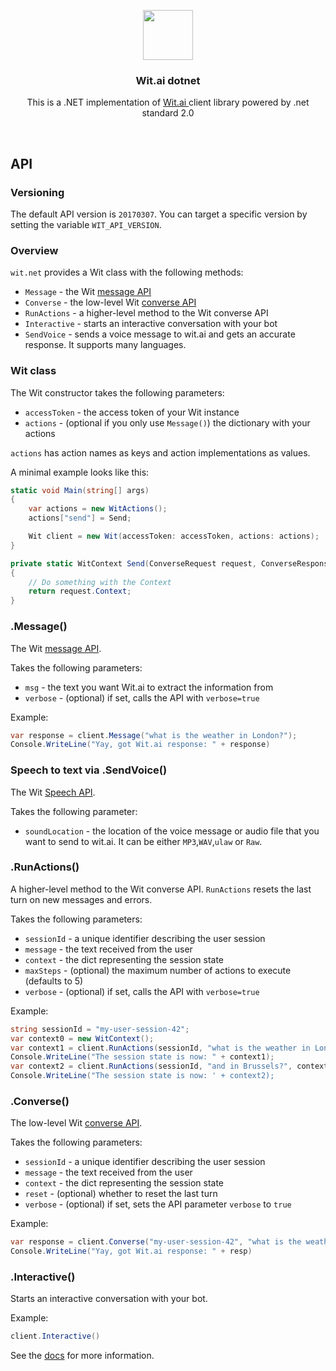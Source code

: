 <p align="center">
  <a href="https://www.microsoft.com/en-us/store/p/denna/9n9c2hwnzcft">
    <img src="https://avatars0.githubusercontent.com/u/4723433?s=80" width=80 height=80>
  </a>

  <h3 align="center">Wit.ai dotnet</h3>

  <p align="center">
    This is a .NET implementation of <a href="https://Wit.ai">Wit.ai </a> client library powered by .net standard 2.0
  </p>

<br>

## API

### Versioning

The default API version is `20170307`.
You can target a specific version by setting the variable `WIT_API_VERSION`.

### Overview

`wit.net` provides a Wit class with the following methods:
* `Message` - the Wit [message API](https://wit.ai/docs/http/20160330#get-intent-via-text-link)
* `Converse` - the low-level Wit [converse API](https://wit.ai/docs/http/20160330#converse-link)
* `RunActions` - a higher-level method to the Wit converse API
* `Interactive` - starts an interactive conversation with your bot
* `SendVoice` - sends a voice message to wit.ai and gets an accurate response. It supports many languages.


### Wit class

The Wit constructor takes the following parameters:
* `accessToken` - the access token of your Wit instance
* `actions` - (optional if you only use `Message()`) the dictionary with your actions

`actions` has action names as keys and action implementations as values.

A minimal example looks like this:

```c#
static void Main(string[] args)
{
    var actions = new WitActions();
    actions["send"] = Send;

    Wit client = new Wit(accessToken: accessToken, actions: actions);
}

private static WitContext Send(ConverseRequest request, ConverseResponse response)
{
    // Do something with the Context
    return request.Context;
}
```
### .Message()

The Wit [message API](https://wit.ai/docs/http/20160330#get-intent-via-text-link).

Takes the following parameters:
* `msg` - the text you want Wit.ai to extract the information from
* `verbose` - (optional) if set, calls the API with `verbose=true`

Example:
```c#
var response = client.Message("what is the weather in London?");
Console.WriteLine("Yay, got Wit.ai response: " + response)
```

### Speech to text via .SendVoice()

The Wit [Speech API](https://wit.ai/docs/http/20170307#post__speech_link).

Takes the following parameter:
* `soundLocation` - the location of the voice message or audio file that you want to send to wit.ai. It can be either `MP3`,`WAV`,`ulaw` or `Raw`.

### .RunActions()

A higher-level method to the Wit converse API.
`RunActions` resets the last turn on new messages and errors.

Takes the following parameters:
* `sessionId` - a unique identifier describing the user session
* `message` - the text received from the user
* `context` - the dict representing the session state
* `maxSteps` - (optional) the maximum number of actions to execute (defaults to 5)
* `verbose` - (optional) if set, calls the API with `verbose=true`

Example:
```c#
string sessionId = "my-user-session-42";
var context0 = new WitContext();
var context1 = client.RunActions(sessionId, "what is the weather in London?", context0);
Console.WriteLine("The session state is now: " + context1);
var context2 = client.RunActions(sessionId, "and in Brussels?", context1);
Console.WriteLine("The session state is now: ' + context2);
```
### .Converse()

The low-level Wit [converse API](https://wit.ai/docs/http/20160330#converse-link).

Takes the following parameters:
* `sessionId` - a unique identifier describing the user session
* `message` - the text received from the user
* `context` - the dict representing the session state
* `reset` - (optional) whether to reset the last turn
* `verbose` - (optional) if set, sets the API parameter `verbose` to `true`

Example:
```c#
var response = client.Converse("my-user-session-42", "what is the weather in London?", new WitContext());
Console.WriteLine("Yay, got Wit.ai response: " + resp)
```

### .Interactive()

Starts an interactive conversation with your bot.

Example:
```c#
client.Interactive()
```

See the [docs](https://wit.ai/docs) for more information.
